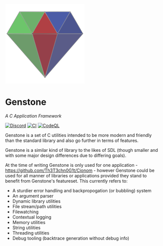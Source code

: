![Genstone Logo](brand/Logo256x256.png)

# Genstone
*A C Application Framework*

[![Discord](https://img.shields.io/discord/1005150056015482890?color=4e5d94&label=discord&logo=discord&logoColor=4e5d94)](https://discord.gg/uw5rp8SVM8)
[![CI](https://github.com/Th3T3chn0G1t/Genstone/actions/workflows/CI.yml/badge.svg)](https://github.com/Th3T3chn0G1t/Genstone/actions/workflows/CI.yml)
[![CodeQL](https://github.com/Th3T3chn0G1t/Genstone/actions/workflows/codeql.yml/badge.svg)](https://github.com/Th3T3chn0G1t/Genstone/actions/workflows/codeql.yml)

Genstone is a set of C utilities intended to be more modern and friendly than the standard library and also go further in terms of features.

Genstone is a similar kind of library to the likes of SDL (though smaller and with some major design differences due to differing goals).

At the time of writing Genstone is only used for one application - https://github.com/Th3T3chn0G1t/Cionom - however Genstone could be used for all manner of libraries or applications provided they stand to benefit from Genstone's featureset. This currently refers to:

- A sturdier error handling and backpropogation (or bubbling) system
- An argument parser
- Dynamic library utilities
- File stream/path utilities
- Filewatching
- Contextual logging
- Memory utilities
- String utilities
- Threading utilities
- Debug tooling (backtrace generation without debug info)
